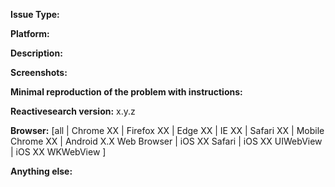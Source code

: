 **Issue Type:**
<!-- Please specify if this is a 'bug' or an 'enhancement' issue. If you've any programming related questions, its best to ask them on StackOverflow under the topic reactivesearch -->

**Platform:**
<!-- Are you using ReactiveSearch for Web or Native? -->

**Description:**
<!-- Describe the bug or feature request. Attach Screenshots if it helps -->

**Screenshots:**
<!-- Attach Screenshots if it helps -->

**Minimal reproduction of the problem with instructions:**
<!--
If the current behavior is a bug or you can illustrate your feature request better with an example,
please provide the *STEPS TO REPRODUCE* and if possible a *MINIMAL DEMO* of the problem via
codepen.io or similar.
-->

**Reactivesearch version:** x.y.z
<!-- Check whether this is still an issue in the most recent stable version -->

**Browser:** [all | Chrome XX | Firefox XX | Edge XX | IE XX | Safari XX | Mobile Chrome XX | Android X.X Web Browser | iOS XX Safari | iOS XX UIWebView | iOS XX WKWebView ]
<!-- All browsers where this could be reproduced (and Operating System if relevant) -->

**Anything else:**
<!-- e.g. stacktraces, related issues, suggestions how to fix -->

